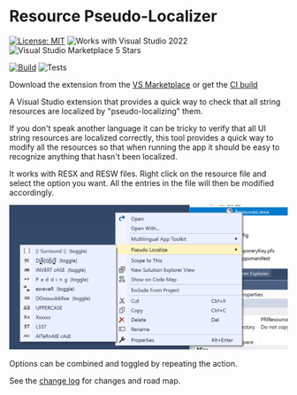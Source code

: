 ﻿# Resource Pseudo-Localizer

[![License: MIT](https://img.shields.io/badge/License-MIT-green.svg)](LICENSE)
![Works with Visual Studio 2022](https://img.shields.io/static/v1.svg?label=VS&message=2022&color=5F2E96)
![Visual Studio Marketplace 5 Stars](https://img.shields.io/badge/VS%20Marketplace-★★★★★-green)

[![Build](https://github.com/mrlacey/ResPsuedoLoc/actions/workflows/build.yaml/badge.svg)](https://github.com/mrlacey/ResPsuedoLoc/actions/workflows/build.yaml)
![Tests](https://gist.githubusercontent.com/mrlacey/c586ff0f495b4a8dd76ab0dbdf9c89e0/raw/ResPsuedoLoc.badge.svg)

Download the extension from the [VS Marketplace](https://marketplace.visualstudio.com/items?itemName=MattLaceyLtd.ResPseudoLoc)
or get the
[CI build](http://vsixgallery.com/extension/ResPsuedoLoc.fb9c5e68-fb3b-44f4-9412-717109dc3ba9/)

A Visual Studio extension that provides a quick way to check that all string resources are localized by "pseudo-localizing" them.

If you don't speak another language it can be tricky to verify that all UI string resources are localized correctly, this tool provides a quick way to modify all the resources so that when running the app it should be easy to recognize anything that hasn't been localized.

It works with RESX and RESW files. Right click on the resource file and select the option you want. All the entries in the file will then be modified accordingly.

![Example of context menu](./assets/rpl-contextmenu.png)

Options can be combined and toggled by repeating the action.

See the [change log](CHANGELOG.md) for changes and road map.
